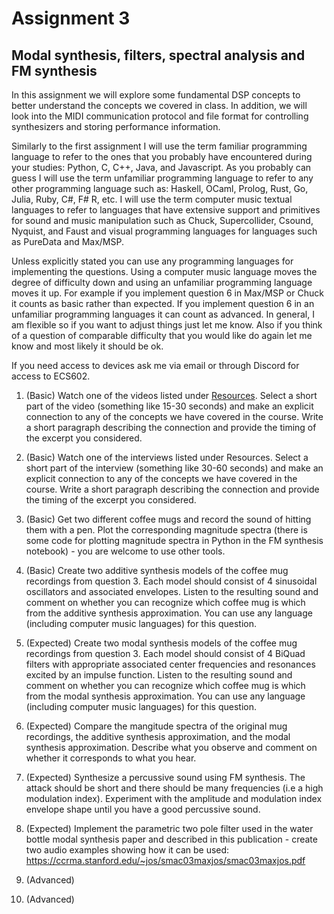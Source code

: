 # Assignment 3 

Modal synthesis, filters, spectral analysis and FM synthesis 
------------------------------------------------------------

In this assignment we will explore some fundamental DSP concepts 
to better understand the concepts we covered in class. In addition, 
we will look into the MIDI communication protocol and file format for 
controlling synthesizers and storing performance information. 

Similarly to the first assignment I will use the term familiar programming 
language to refer to the ones that you probably have encountered during your 
studies: Python, C, C++, Java, and Javascript. As you probably can guess I will use the
term unfamiliar programming language to refer to any other programming
language such as: Haskell, OCaml, Prolog, Rust, Go, Julia, Ruby, C#, F#
R, etc. I will use the term computer music textual languages to refer to languages 
that have extensive support and primitives for sound and music manipulation such as 
Chuck, Supercollider, Csound, Nyquist, and Faust and visual programming languages 
for languages such as PureData and Max/MSP. 

Unless explicitly stated you can use any programming languages for implementing 
the questions. Using a computer music language moves the degree of difficulty down and using an unfamiliar programming language moves it up. For example if you implement question 6 in Max/MSP or Chuck it counts as basic rather than expected. If you implement question 6 in an unfamiliar programming languages it can count as advanced. In general, I am flexible so if you want to adjust things just let me know. Also if you 
think of a question of comparable difficulty that you would like do again let me know and most likely 
it should be ok. 

If you need access to devices ask me via email or through Discord for access to ECS602. 


1. (Basic) Watch one of the videos listed under [Resources](resources.md). Select a short part of the video (something like 15-30 seconds) and make an explicit connection to any of the concepts we have covered in the course. Write a short paragraph describing the connection and provide the timing of the excerpt you considered. 

2. (Basic) Watch one of the interviews listed under Resources. Select a short part of the interview (something like 30-60 seconds) and make an explicit connection to any of the concepts we have covered in the course. Write a short paragraph describing the connection and provide the timing of the excerpt you considered. 

3. (Basic) Get two different coffee mugs and record the sound of hitting them with a pen. Plot the corresponding magnitude spectra (there is some code for plotting magnitude spectra in Python in the FM synthesis notebook) - you are welcome to use other tools. 

4. (Basic) Create two additive synthesis models of the coffee mug recordings from question 3. Each model should consist of 4 sinusoidal oscillators and associated envelopes. Listen to the resulting sound and comment on whether you can recognize which coffee mug is which from the additive synthesis approximation. You can use any language (including computer music languages) for this question. 

5. (Expected) Create two modal synthesis models of the coffee mug recordings from question 3. Each model should consist of 4 BiQuad filters with appropriate associated center frequencies and resonances excited by an impulse function. Listen to the resulting sound and comment on whether you can recognize which coffee mug is which from the modal synthesis approximation. You can use any language (including computer music languages) for this question.  

6. (Expected) Compare the mangitude spectra of the original mug recordings, the additive synthesis approximation, and the modal synthesis approximation. Describe what you observe and comment on whether it corresponds to what you hear. 

7. (Expected) Synthesize a percussive sound using FM synthesis. The attack should be short and there should be many frequencies (i.e a high modulation index). Experiment with the amplitude and modulation index envelope shape until you have a good percussive sound. 

8. (Expected) Implement the parametric two pole filter used in the water bottle modal synthesis paper and described in this publication - create two audio examples showing how it can be used: https://ccrma.stanford.edu/~jos/smac03maxjos/smac03maxjos.pdf

10. (Advanced) 

10. (Advanced) 
